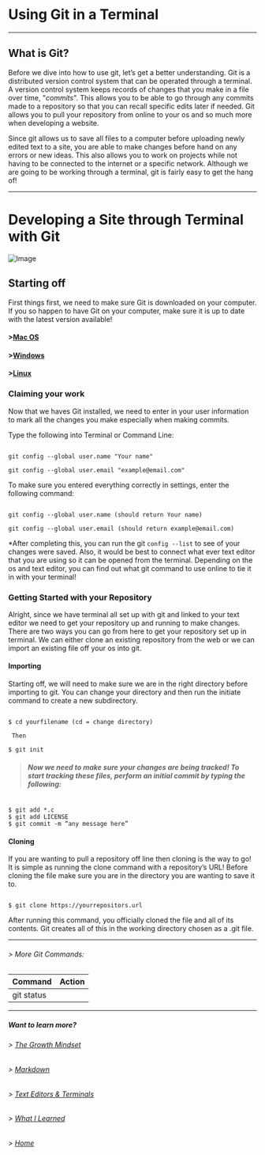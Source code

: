 # Using Git in a Terminal

----

## What is Git?

Before we dive into how to use git, let’s get a better understanding. Git is a distributed version control system that can be operated through a terminal. A version control system keeps records of changes that you make in a file over time, "_commits_". This allows you to be able to go through any commits made to a repository so that you can recall specific edits later if needed. Git allows you to pull your repository from online to your os and so much more when developing a website.

Since git allows us to save all files to a computer before uploading newly edited text to a site, you are able to make changes before hand on any errors or new ideas. This also allows you to work on projects while not having to be connected to the internet or a specific network. Although we are going to be working through a terminal, git is fairly easy to get the hang of!

----

# Developing a Site through Terminal with Git

![Image](https://www.google.com/url?sa=i&url=https%3A%2F%2Fcareerkarma.com%2Fblog%2Flinux-delete-directory%2F&psig=AOvVaw1FPca-E3_HLsCb5ktwNCyb&ust=1628184315811000&source=images&cd=vfe&ved=0CAsQjRxqFwoTCNDjx7jxl_ICFQAAAAAdAAAAABAD)

## Starting off


First things first, we need to make sure Git is downloaded on your computer. If you so happen to have Git on your computer, make sure it is up to date with the latest version available!

#### >[Mac OS](http://git-scm.com/download/mac)

#### >[Windows](http://git-scm.com/download/win)

#### >[Linux](http://git-scm.com/download/linux)

### Claiming your work

Now that we haves Git installed, we need to enter in your user information to mark all the changes you make especially when making commits. 

Type the following into Terminal or Command Line:

```

git config --global user.name "Your name"

git config --global user.email "example@email.com"

```

To make sure you entered everything correctly in settings, enter the following command:

```

git config --global user.name (should return Your name)

git config --global user.email (should return example@email.com)

```

*After completing this, you can run the git `config --list` to see of your changes were saved. Also, it would be best to connect what ever text editor that you are using so it can be opened from the terminal. Depending on the os and text editor, you can find out what git command to use online to tie it in with your terminal! 

### Getting Started with your Repository

Alright, since we have terminal all set up with git and linked to your text editor we need to get your repository up and running to make changes. There are two ways you can go from here to get your repository set up in terminal. We can either clone an existing repository from the web or we can import an existing file off your os into git.

#### Importing

Starting off, we will need to make sure we are in the right directory before importing to git. You can change your directory and then run the initiate command to create a new subdirectory.

```

$ cd yourfilename (cd = change directory)

 Then

$ git init

```

> ##### Now we need to make sure your changes are being tracked! To start tracking these files, perform an initial commit by typing the following:

```

$ git add *.c
$ git add LICENSE
$ git commit -m “any message here”

```



#### Cloning
If you are wanting to pull a repository off line then cloning is the way to go! It is simple as running the clone command with a repository’s URL! Before cloning the file make sure you are in the directory you are wanting to save it to. 

```

$ git clone https://yourrepositors.url

```

After running this command, you officially cloned the file and all of its contents. Git creates all of this in the working directory chosen as a .git file.


----




###### > More Git Commands:

Command| Action
-------|-------
git status| 

----

##### Want to learn more?
###### > [_The Growth Mindset_](https://austinnich.github.io/reading-notes)
###### > [_Markdown_](https://austinnich.github.io/reading-notes/markdown)
###### > [_Text Editors & Terminals_](https://austinnich.github.io/reading-notes/texteditors-terminals)
###### > [_What I Learned_](https://austinnich.github.io/reading-notes/whatilearned)

###### > [_Home_](https://austinnich.github.io/reading-notes/home)